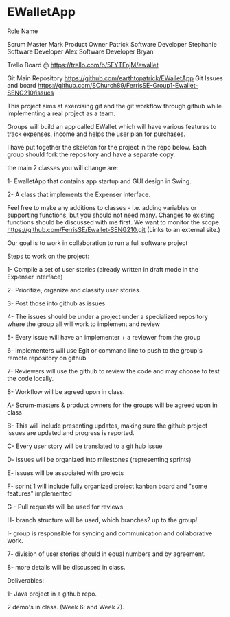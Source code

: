 # EWalletApp


Role	Name

Scrum Master	Mark
Product Owner	Patrick
Software Developer	Stephanie
Software Developer	Alex
Software Developer	Bryan



Trello Board @ https://trello.com/b/5FYTFnjM/ewallet

Git Main Repository https://github.com/earthtopatrick/EWalletApp
Git Issues and board https://github.com/SChurch89/FerrisSE-Group1-Ewallet-SENG210/issues 






This project aims at exercising git and the git workflow through github while implementing a real project as a team. 

 

Groups will build an app called EWallet which will have various features to track expenses, income and helps the user plan for purchases. 

I have put together the skeleton for the project in the repo below. Each group should fork the repository and have a separate copy.  

the main 2 classes you will change are:

1- EwalletApp that contains app startup and GUI design in Swing. 

2- A class that implements the Expenser interface.

Feel free to make any additions to classes - i.e. adding variables or supporting functions, but you should not need many.
Changes to existing functions should be discussed with me first. We want to monitor the scope. 
https://github.com/FerrisSE/Ewallet-SENG210.git (Links to an external site.)

Our goal is to work in collaboration to run a full software project

Steps to work on the project:

1- Compile a set of user stories (already written in draft mode in the Expenser interface)

2- Prioritize, organize and classify user stories. 

3- Post those into github as issues 

4- The issues should be under a project under a specialized repository where the group all will work to implement and review 

5- Every issue will have an implementer +  a reviewer from the group

6- implementers will use Egit or command line to push to the group's remote repository on github 

7- Reviewers will use the github to review the code and may choose to test the code locally.

8- Workflow will be agreed upon in class. 

A- Scrum-masters & product owners for the groups will be agreed upon in class 

B- This will include presenting updates, making sure the github project issues are updated and progress is reported. 

C- Every user story will be translated to a git hub issue

D- issues will be organized into milestones (representing sprints)

E- issues will be associated with projects

F- sprint 1 will include fully organized project kanban board and "some features" implemented

G - Pull requests will be used for reviews 

H- branch structure will be used, which branches? up to the group!

I- group is responsible for syncing and communication and collaborative work.  

7- division of user stories should in equal numbers and by agreement.

8- more details will be discussed in class. 

Deliverables:

1- Java project in a github repo. 

2 demo's in class. (Week 6: and Week 7).
